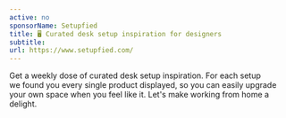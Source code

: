 ```yaml
---
active: no
sponsorName: Setupfied
title: 🖥 Curated desk setup inspiration for designers
subtitle: 
url: https://www.setupfied.com/
---
```


Get a weekly dose of curated desk setup inspiration. For each setup we found you every single product displayed, so you can easily upgrade your own space when you feel like it. Let's make working from home a delight.